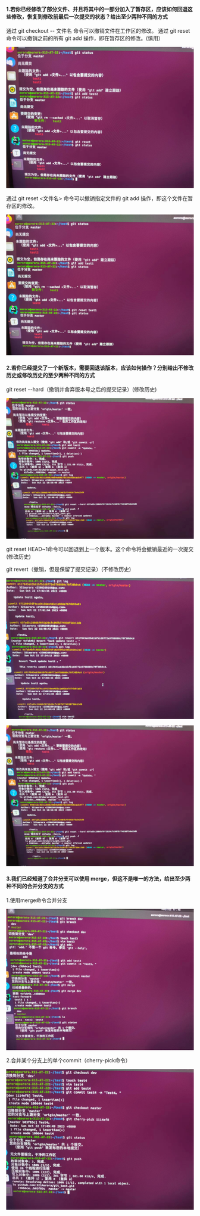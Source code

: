 #### 1.若你已经修改了部分文件、并且将其中的一部分加入了暂存区，应该如何回退这些修改，恢复到修改前最后一次提交的状态？给出至少两种不同的方式

通过 git checkout -- 文件名 命令可以撤销文件在工作区的修改。
通过 git reset 命令可以撤销之前的所有 git add 操作，即在暂存区的修改。(慎用）

![](image1.jpeg)

通过 git reset <文件名> 命令可以撤销指定文件的 git add 操作，即这个文件在暂存区的修改。

![](image2.jpeg)



#### 2.若你已经提交了一个新版本，需要回退该版本，应该如何操作？分别给出不修改历史或修改历史的至少两种不同的方式

git reset --hard（撤销并舍弃版本号之后的提交记录）(修改历史)

![](image5.jpeg)

git reset HEAD~1命令可以回退到上一个版本。这个命令将会撤销最近的一次提交(修改历史)

git revert（撤销，但是保留了提交记录）(不修改历史)

![](image4.jpeg)

![](image5.jpeg)

#### 3.我们已经知道了合并分支可以使用 merge，但这不是唯一的方法，给出至少两种不同的合并分支的方式

1.使用merge命令合并分支

![](image6.jpeg)

2.合并某个分支上的单个commit（cherry-pick命令）

![](image7.jpeg)